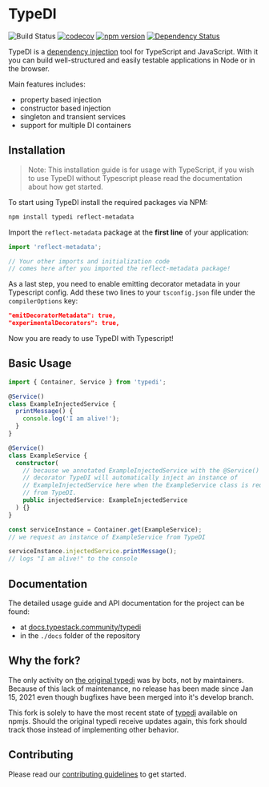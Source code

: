 # TypeDI

![Build Status](https://github.com/finwo/typedi/workflows/CI/badge.svg)
[![codecov](https://codecov.io/gh/finwo/typedi/branch/master/graph/badge.svg)](https://codecov.io/gh/finwo/typedi)
[![npm version](https://badge.fury.io/js/typedi.svg)](https://badge.fury.io/js/typedi)
[![Dependency Status](https://david-dm.org/finwo/typedi.svg)](https://david-dm.org/finwo/typedi)

TypeDI is a [dependency injection](https://en.wikipedia.org/wiki/Dependency_injection) tool for TypeScript and JavaScript. With it you can build well-structured and easily testable applications in Node or in the browser.

Main features includes:

- property based injection
- constructor based injection
- singleton and transient services
- support for multiple DI containers

## Installation

> Note: This installation guide is for usage with TypeScript, if you wish to use
> TypeDI without Typescript please read the documentation about how get started.

To start using TypeDI install the required packages via NPM:

```bash
npm install typedi reflect-metadata
```

Import the `reflect-metadata` package at the **first line** of your application:

```ts
import 'reflect-metadata';

// Your other imports and initialization code
// comes here after you imported the reflect-metadata package!
```

As a last step, you need to enable emitting decorator metadata in your Typescript config. Add these two lines to your `tsconfig.json` file under the `compilerOptions` key:

```json
"emitDecoratorMetadata": true,
"experimentalDecorators": true,
```

Now you are ready to use TypeDI with Typescript!

## Basic Usage

```ts
import { Container, Service } from 'typedi';

@Service()
class ExampleInjectedService {
  printMessage() {
    console.log('I am alive!');
  }
}

@Service()
class ExampleService {
  constructor(
    // because we annotated ExampleInjectedService with the @Service()
    // decorator TypeDI will automatically inject an instance of
    // ExampleInjectedService here when the ExampleService class is requested
    // from TypeDI.
    public injectedService: ExampleInjectedService
  ) {}
}

const serviceInstance = Container.get(ExampleService);
// we request an instance of ExampleService from TypeDI

serviceInstance.injectedService.printMessage();
// logs "I am alive!" to the console
```

## Documentation

The detailed usage guide and API documentation for the project can be found:

- at [docs.typestack.community/typedi][docs-stable]
- in the `./docs` folder of the repository

[docs-stable]: https://docs.typestack.community/typedi/
[docs-development]: https://docs.typestack.community/typedi/v/develop/

## Why the fork?

The only activity on [the original typedi](https://github.com/typestack/typedi)
was by bots, not by maintainers. Because of this lack of maintenance, no release
has been made since Jan 15, 2021 even though bugfixes have been merged into it's
develop branch.

This fork is solely to have the most recent state of
[typedi](https://npmjs.com/package/typedi) available on npmjs. Should the
original typedi receive updates again, this fork should track those instead of
implementing other behavior.

## Contributing

Please read our [contributing guidelines](./CONTRIBUTING.md) to get started.
